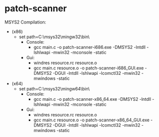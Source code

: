 # patch-scanner

MSYS2 Compilation:

* (x86)
  - set path=C:\msys32\mingw32\bin\ 
    - Console:
      - gcc main.c            -o patch-scanner-i686.exe       -DMSYS2         -lntdll -lshlwapi -mwin32 -mconsole -static      
    - Gui:     
      - windres resource.rc resource.o
      - gcc main.c resource.o -o patch-scanner-i686_GUI.exe   -DMSYS2 -DGUI   -lntdll -lshlwapi -lcomctl32 -mwin32 -mwindows -static
* (x64)
  - set path=C:\msys32\mingw64\bin\ 
    - Console:
      - gcc main.c            -o patch-scanner-x86_64.exe     -DMSYS2         -lntdll -lshlwapi -mwin32 -mconsole -static      
    - Gui:     
      - windres resource.rc resource.o
      - gcc main.c resource.o -o patch-scanner-x86_64_GUI.exe -DMSYS2 -DGUI   -lntdll -lshlwapi -lcomctl32 -mwin32 -mwindows -static
